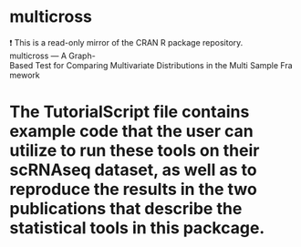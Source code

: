 # multicross
:exclamation: This is a read-only mirror of the CRAN R package repository.  multicross — A Graph-Based Test for Comparing Multivariate Distributions in the Multi Sample Framework  

# The TutorialScript file contains example code that the user can utilize to run these tools on their scRNAseq dataset, as well as to reproduce the results in the two publications that describe the statistical tools in this packcage.
